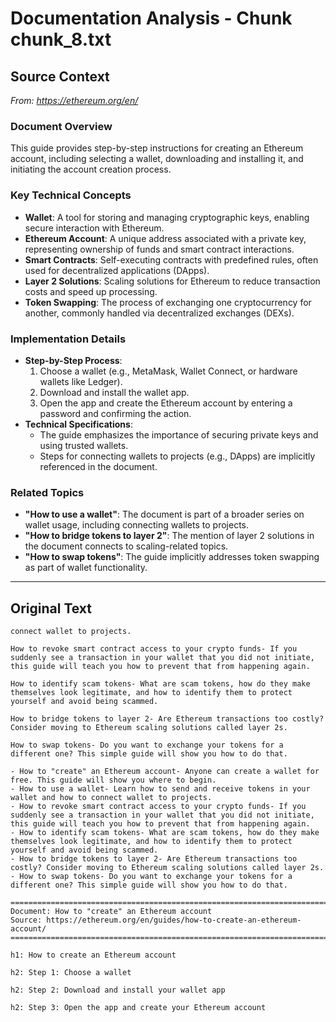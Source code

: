 # Documentation Analysis - Chunk chunk_8.txt

## Source Context
*From: https://ethereum.org/en/*

### Document Overview  
This guide provides step-by-step instructions for creating an Ethereum account, including selecting a wallet, downloading and installing it, and initiating the account creation process.  

### Key Technical Concepts  
- **Wallet**: A tool for storing and managing cryptographic keys, enabling secure interaction with Ethereum.  
- **Ethereum Account**: A unique address associated with a private key, representing ownership of funds and smart contract interactions.  
- **Smart Contracts**: Self-executing contracts with predefined rules, often used for decentralized applications (DApps).  
- **Layer 2 Solutions**: Scaling solutions for Ethereum to reduce transaction costs and speed up processing.  
- **Token Swapping**: The process of exchanging one cryptocurrency for another, commonly handled via decentralized exchanges (DEXs).  

### Implementation Details  
- **Step-by-Step Process**:  
  1. Choose a wallet (e.g., MetaMask, Wallet Connect, or hardware wallets like Ledger).  
  2. Download and install the wallet app.  
  3. Open the app and create the Ethereum account by entering a password and confirming the action.  
- **Technical Specifications**:  
  - The guide emphasizes the importance of securing private keys and using trusted wallets.  
  - Steps for connecting wallets to projects (e.g., DApps) are implicitly referenced in the document.  

### Related Topics  
- **"How to use a wallet"**: The document is part of a broader series on wallet usage, including connecting wallets to projects.  
- **"How to bridge tokens to layer 2"**: The mention of layer 2 solutions in the document connects to scaling-related topics.  
- **"How to swap tokens"**: The guide implicitly addresses token swapping as part of wallet functionality.

---

## Original Text
```
connect wallet to projects.

How to revoke smart contract access to your crypto funds- If you suddenly see a transaction in your wallet that you did not initiate, this guide will teach you how to prevent that from happening again.

How to identify scam tokens- What are scam tokens, how do they make themselves look legitimate, and how to identify them to protect yourself and avoid being scammed.

How to bridge tokens to layer 2- Are Ethereum transactions too costly? Consider moving to Ethereum scaling solutions called layer 2s.

How to swap tokens- Do you want to exchange your tokens for a different one? This simple guide will show you how to do that.

- How to "create" an Ethereum account- Anyone can create a wallet for free. This guide will show you where to begin.
- How to use a wallet- Learn how to send and receive tokens in your wallet and how to connect wallet to projects.
- How to revoke smart contract access to your crypto funds- If you suddenly see a transaction in your wallet that you did not initiate, this guide will teach you how to prevent that from happening again.
- How to identify scam tokens- What are scam tokens, how do they make themselves look legitimate, and how to identify them to protect yourself and avoid being scammed.
- How to bridge tokens to layer 2- Are Ethereum transactions too costly? Consider moving to Ethereum scaling solutions called layer 2s.
- How to swap tokens- Do you want to exchange your tokens for a different one? This simple guide will show you how to do that.

================================================================================
Document: How to "create" an Ethereum account
Source: https://ethereum.org/en/guides/how-to-create-an-ethereum-account/
================================================================================

h1: How to create an Ethereum account

h2: Step 1: Choose a wallet

h2: Step 2: Download and install your wallet app

h2: Step 3: Open the app and create your Ethereum account

```